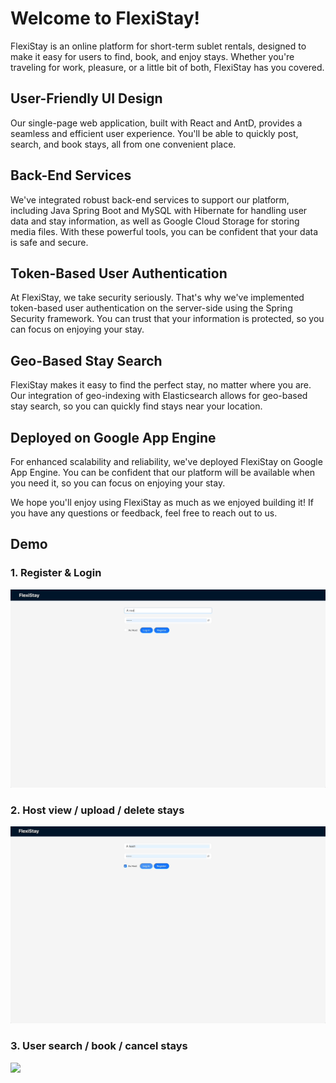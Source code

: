 # Welcome to FlexiStay!
FlexiStay is an online platform for short-term sublet rentals, designed to make it easy for users to find, book, and enjoy stays. Whether you're traveling for work, pleasure, or a little bit of both, FlexiStay has you covered.

## User-Friendly UI Design
Our single-page web application, built with React and AntD, provides a seamless and efficient user experience. You'll be able to quickly post, search, and book stays, all from one convenient place.

## Back-End Services
We've integrated robust back-end services to support our platform, including Java Spring Boot and MySQL with Hibernate for handling user data and stay information, as well as Google Cloud Storage for storing media files. With these powerful tools, you can be confident that your data is safe and secure.

## Token-Based User Authentication
At FlexiStay, we take security seriously. That's why we've implemented token-based user authentication on the server-side using the Spring Security framework. You can trust that your information is protected, so you can focus on enjoying your stay.

## Geo-Based Stay Search
FlexiStay makes it easy to find the perfect stay, no matter where you are. Our integration of geo-indexing with Elasticsearch allows for geo-based stay search, so you can quickly find stays near your location.

## Deployed on Google App Engine
For enhanced scalability and reliability, we've deployed FlexiStay on Google App Engine. You can be confident that our platform will be available when you need it, so you can focus on enjoying your stay.

We hope you'll enjoy using FlexiStay as much as we enjoyed building it! If you have any questions or feedback, feel free to reach out to us.

## Demo
### 1. Register & Login
![](https://github.com/FlipN9/FlexiStay/blob/master/demo/register.gif)
### 2. Host view / upload / delete stays 
![](https://github.com/FlipN9/FlexiStay/blob/master/demo/post.gif)
### 3. User search / book / cancel stays
![](https://github.com/FlipN9/FlexiStay/blob/master/demo/book.gif)

